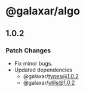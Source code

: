 # @galaxar/algo

## 1.0.2

### Patch Changes

-   Fix minor bugs.
-   Updated dependencies
    -   @galaxar/types@1.0.2
    -   @galaxar/utils@1.0.2
